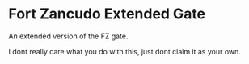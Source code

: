 # Fort Zancudo Extended Gate
An extended version of the FZ gate.

I dont really care what you do with this, just dont claim it as your own.
